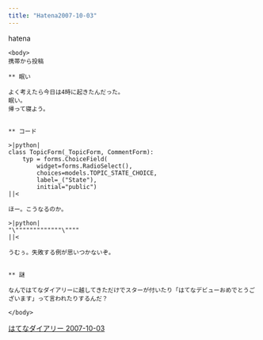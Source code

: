 ```yaml
---
title: "Hatena2007-10-03"
---
```


hatena

```
<body>
携帯から投稿

** 眠い

よく考えたら今日は4時に起きたんだった。
眠い。
帰って寝よう。


** コード

>|python|
class TopicForm(_TopicForm, CommentForm):    
    typ = forms.ChoiceField(
        widget=forms.RadioSelect(),
        choices=models.TOPIC_STATE_CHOICE,
        label=_("State"),
        initial="public")
||<

ほー。こうなるのか。

>|python|
"\"""""""""""""\""""
||<

うむぅ。失敗する例が思いつかないぞ。


** 謎

なんではてなダイアリーに越してきただけでスターが付いたり「はてなデビューおめでとうございます」って言われたりするんだ？

</body>
```


[はてなダイアリー 2007-10-03](https://nishiohirokazu.hatenadiary.org/archive/2007/10/03)
